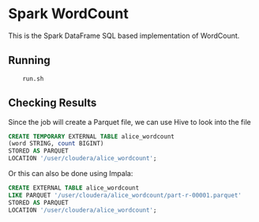 # Spark WordCount

This is the Spark DataFrame SQL based implementation of WordCount.

## Running

        run.sh
        
## Checking Results
        
Since the job will create a Parquet file, we can use Hive to look into the file
        
```sql
CREATE TEMPORARY EXTERNAL TABLE alice_wordcount
(word STRING, count BIGINT)
STORED AS PARQUET
LOCATION '/user/cloudera/alice_wordcount';        
```

Or this can also be done using Impala:
```sql
CREATE EXTERNAL TABLE alice_wordcount
LIKE PARQUET '/user/cloudera/alice_wordcount/part-r-00001.parquet'
STORED AS PARQUET
LOCATION '/user/cloudera/alice_wordcount';        
```

